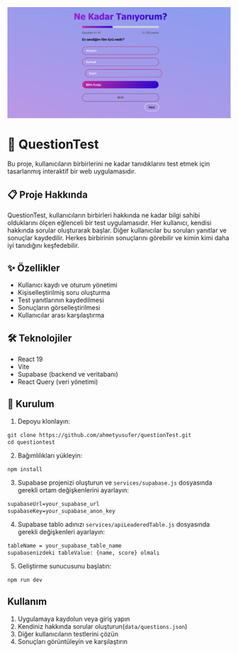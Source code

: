 ![Promotional image](src/assets/questionTest.png)

# 🧠 QuestionTest

Bu proje, kullanıcıların birbirlerini ne kadar tanıdıklarını test etmek için tasarlanmış interaktif bir web uygulamasıdır.

## 📋 Proje Hakkında

QuestionTest, kullanıcıların birbirleri hakkında ne kadar bilgi sahibi olduklarını ölçen eğlenceli bir test uygulamasıdır. Her kullanıcı, kendisi hakkında sorular oluşturarak başlar. Diğer kullanıcılar bu soruları yanıtlar ve sonuçlar kaydedilir. Herkes birbirinin sonuçlarını görebilir ve kimin kimi daha iyi tanıdığını keşfedebilir.

## ✨ Özellikler

- Kullanıcı kaydı ve oturum yönetimi
- Kişiselleştirilmiş soru oluşturma
- Test yanıtlarının kaydedilmesi
- Sonuçların görselleştirilmesi
- Kullanıcılar arası karşılaştırma

## 🛠️ Teknolojiler

- React 19
- Vite
- Supabase (backend ve veritabanı)
- React Query (veri yönetimi)

## 🚀 Kurulum

1. Depoyu klonlayın:
```
git clone https://github.com/ahmetyusufer/questionTest.git
cd questiontest
```

2. Bağımlılıkları yükleyin:
```
npm install
```

3. Supabase projenizi oluşturun ve `services/supabase.js` dosyasında gerekli ortam değişkenlerini ayarlayın:
```
supabaseUrl=your_supabase_url
supabaseKey=your_supabase_anon_key
```
4. Supabase tablo adınızı `services/apiLeaderedTable.js` dosyasında gerekli değişkenleri ayarlayın:
```
tableName = your_supabase_table_name
supabasenizdeki tableValue: {name, score} olmalı 
```

5. Geliştirme sunucusunu başlatın:
```
npm run dev
```

## Kullanım

1. Uygulamaya kaydolun veya giriş yapın
2. Kendiniz hakkında sorular oluşturun(`data/questions.json`)
3. Diğer kullanıcıların testlerini çözün
4. Sonuçları görüntüleyin ve karşılaştırın
